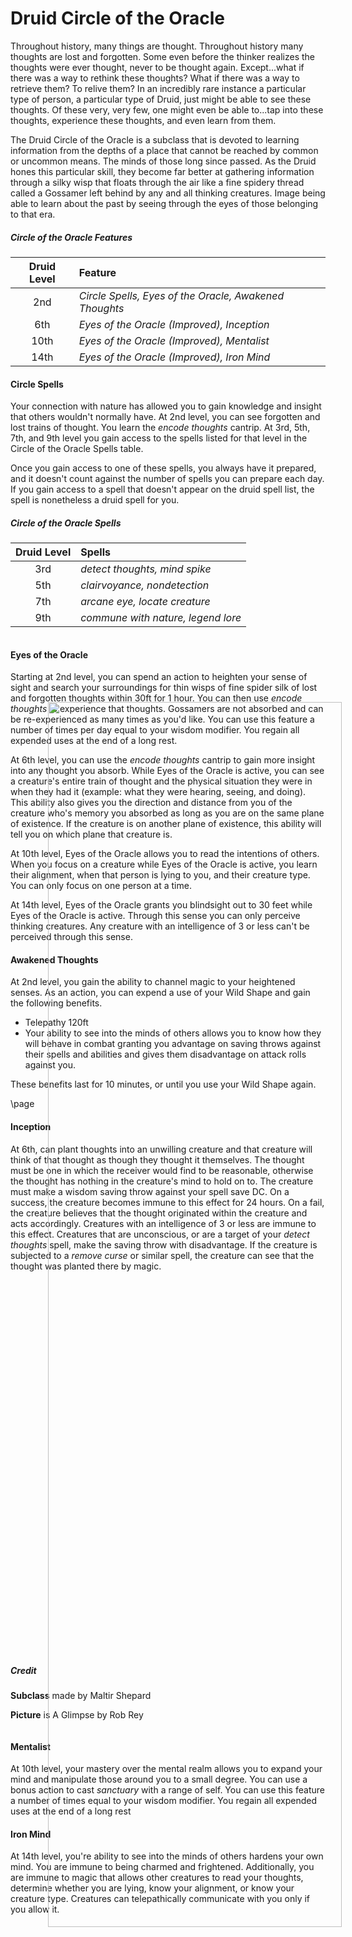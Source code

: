 # Druid Circle of the Oracle  
Throughout history, many things are thought. Throughout history many thoughts are lost and forgotten. Some even before the thinker realizes the thoughts were ever thought, never to be thought again. Except...what if there was a way to rethink these thoughts? What if there was a way to retrieve them? To relive them? In an incredibly rare instance a particular type of person, a particular type of Druid, just might be able to see these thoughts. Of these very, very few, one might even be able to...tap into these thoughts, experience these thoughts, and even learn from them.
 
The Druid Circle of the Oracle is a subclass that is devoted to learning information from the depths of a place that cannot be reached by common or uncommon means. The minds of those long since passed. As the Druid hones this particular skill, they become far better at gathering information through a silky wisp that floats through the air like a fine spidery thread called a Gossamer left behind by any and all thinking creatures. Image being able to learn about the past by seeing through the eyes of those belonging to that era.  
##### Circle of the Oracle Features  
| Druid Level | Feature |  
|:----:|:-------------|  
| 2nd | *Circle Spells, Eyes of the Oracle, Awakened Thoughts* |  
| 6th | *Eyes of the Oracle (Improved), Inception* |  
| 10th | *Eyes of the Oracle (Improved), Mentalist* |  
| 14th | *Eyes of the Oracle (Improved), Iron Mind* |
 
#### Circle Spells  
Your connection with nature has allowed you to gain knowledge and insight that others wouldn't normally have. At 2nd level, you can see forgotten and lost trains of thought. You learn the *encode thoughts* cantrip. At 3rd, 5th, 7th, and 9th level you gain access to the spells listed for that level in the Circle of the Oracle Spells table.
 
Once you gain access to one of these spells, you always have it prepared, and it doesn't count against the number of spells you can prepare each day. If you gain access to a spell that doesn't appear on the druid spell list, the spell is nonetheless a druid spell for you.
 
##### Circle of the Oracle Spells  
| Druid Level | Spells |  
|:----:|:-------------|  
| 3rd | *detect thoughts, mind spike* |  
| 5th | *clairvoyance, nondetection* |  
| 7th | *arcane eye, locate creature* |  
| 9th | *commune with nature, legend lore* |  
```  
```  
#### Eyes of the Oracle  
Starting at 2nd level, you can spend an action to heighten your sense of sight and search your surroundings for thin wisps of fine spider silk of lost and forgotten thoughts within 30ft for 1 hour. You can then use *encode thoughts* to experience that thoughts. Gossamers are not absorbed and can be re-experienced as many times as you'd like. You can use this feature a number of times per day equal to your wisdom modifier. You regain all expended uses at the end of a long rest.
 
At 6th level, you can use the *encode thoughts* cantrip to gain more insight into any thought you absorb. While Eyes of the Oracle is active, you can see a creature's entire train of thought and the physical situation they were in when they had it (example: what they were hearing, seeing, and doing). This ability also gives you the direction and distance from you of the creature who's memory you absorbed as long as you are on the same plane of existence. If the creature is on another plane of existence, this ability will tell you on which plane that creature is.
 
At 10th level, Eyes of the Oracle allows you to read the intentions of others. When you focus on a creature while Eyes of the Oracle is active, you learn their alignment, when that person is lying to you, and their creature type. You can only focus on one person at a time.
 
At 14th level, Eyes of the Oracle grants you blindsight out to 30 feet while Eyes of the Oracle is active. Through this sense you can only perceive thinking creatures. Any creature with an intelligence of 3 or less can't be perceived through this sense.
 
#### Awakened Thoughts  
At 2nd level, you gain the ability to channel magic to your heightened senses. As an action, you can expend a use of your Wild Shape and gain the following benefits.  
- Telepathy 120ft  
- Your ability to see into the minds of others allows you to know how they will behave in combat granting you advantage on saving throws against their spells and abilities and gives them disadvantage on attack rolls against you.
 
These benefits last for 10 minutes, or until you use your Wild Shape again.
 
\page  
#### Inception  
At 6th, can plant thoughts into an unwilling creature and that creature will think of that thought as though they thought it themselves. The thought must be one in which the receiver would find to be reasonable, otherwise the thought has nothing in the creature's mind to hold on to. The creature must make a wisdom saving throw against your spell save DC. On a success, the creature becomes immune to this effect for 24 hours. On a fail, the creature believes that the thought originated within the creature and acts accordingly. Creatures with an intelligence of 3 or less are immune to this effect. Creatures that are unconscious, or are a target of your *detect thoughts* spell, make the saving throw with disadvantage. If the creature is subjected to a *remove curse* or similar spell, the creature can see that the thought was planted there by magic.  
<div style='margin-top:630px'></div>
 
##### Credit  
**Subclass** made by Maltir Shepard
 
**Picture** is A Glimpse by Rob Rey  
```  
```  
#### Mentalist  
At 10th level, your mastery over the mental realm allows you to expand your mind and manipulate those around you to a small degree. You can use a bonus action to cast *sanctuary* with a range of self. You can use this feature a number of times equal to your wisdom modifier. You regain all expended uses at the end of a long rest
 
#### Iron Mind  
At 14th level, you're ability to see into the minds of others hardens your own mind. You are immune to being charmed and frightened. Additionally, you are immune to magic that allows other creatures to read your thoughts, determine whether you are lying, know your alignment, or know your creature type. Creatures can telepathically communicate with you only if you allow it.
 
```  
```  
<img  
src='https://i.imgur.com/LwamQ5q.png'  
style='position:absolute;bottom:0px;right:0px;width:70%'/>